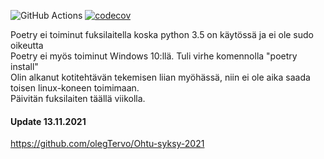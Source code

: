 ![GitHub Actions](https://github.com/olegTervo/ohtu-2021-viikko1/workflows/CI/badge.svg)
[![codecov](https://codecov.io/gh/olegTervo/ohtu-2021-viikko1/branch/master/graph/badge.svg?token=V4DFWXH6R8)](https://codecov.io/gh/olegTervo/ohtu-2021-viikko1)
  
Poetry ei toiminut fuksilaitella koska python 3.5 on käytössä ja ei ole sudo oikeutta  
Poetry ei myös toiminut Windows 10:llä. Tuli virhe komennolla "poetry install"  
Olin alkanut kotitehtävän tekemisen liian myöhässä, niin ei ole aika saada toisen linux-koneen toimimaan.  
Päivitän fuksilaiten täällä viikolla.

#### Update 13.11.2021  

https://github.com/olegTervo/Ohtu-syksy-2021
